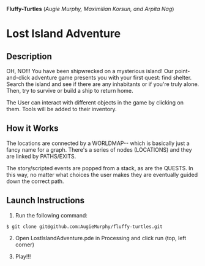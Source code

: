 __Fluffy-Turtles__ 
(_Augie Murphy, Maximilian Korsun, and Arpita Nag_)

# __Lost Island Adventure__

## Description
OH, NO!!! You have been shipwrecked on a mysterious island! Our point-and-click adventure game presents you with your first quest: find shelter. Search the island and see if there are any inhabitants or if you're truly alone. Then, try to survive or build a ship to return home.

The User can interact with different objects in the game by clicking on them. Tools will be added to their inventory.

## How it Works
The locations are connected by a WORLDMAP-- which is basically just a fancy name for a graph. There's a series of nodes (LOCATIONS) and they are linked by PATHS/EXITS. 

The story/scripted events are popped from a stack, as are the QUESTS. In this way, no matter what choices the user makes they are eventually guided down the correct path.

## Launch Instructions

1. Run the following command:
~~~
$ git clone git@github.com:AugieMurphy/fluffy-turtles.git
~~~
2. Open LostIslandAdventure.pde in Processing and click run (top, left corner)

3. Play!!!
